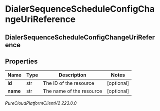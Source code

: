 # DialerSequenceScheduleConfigChangeUriReference

## DialerSequenceScheduleConfigChangeUriReference

## Properties

|Name | Type | Description | Notes|
|------------ | ------------- | ------------- | -------------|
| **id** | str | The ID of the resource | [optional] |
| **name** | str | The name of the resource | [optional] |



_PureCloudPlatformClientV2 223.0.0_
